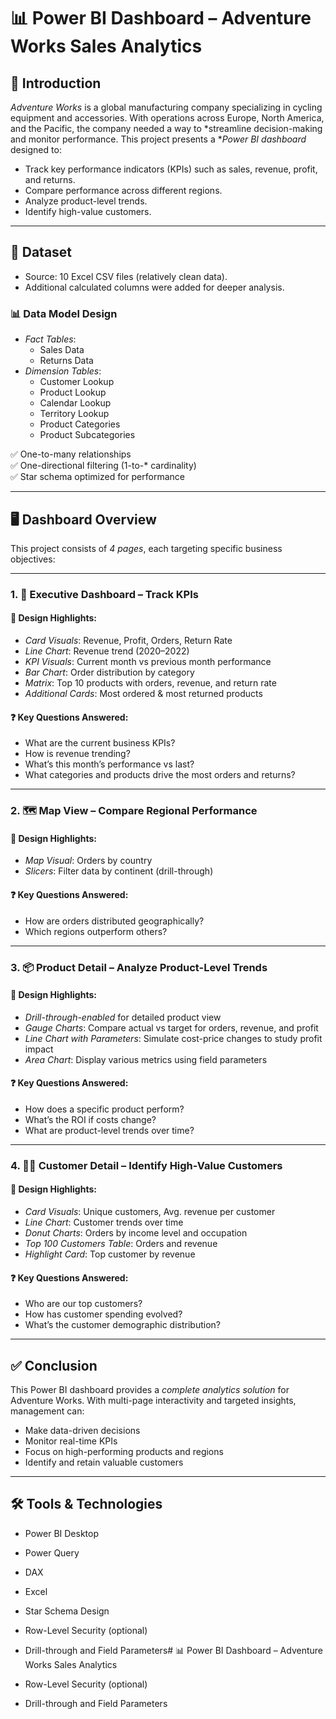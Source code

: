 # 📊 Power BI Dashboard – Adventure Works Sales Analytics

## 🏢 Introduction

*Adventure Works* is a global manufacturing company specializing in cycling equipment and accessories. With operations across Europe, North America, and the Pacific, the company needed a way to *streamline decision-making and monitor performance. This project presents a **Power BI dashboard* designed to:

- Track key performance indicators (KPIs) such as sales, revenue, profit, and returns.
- Compare performance across different regions.
- Analyze product-level trends.
- Identify high-value customers.

---

## 📁 Dataset

- Source: 10 Excel CSV files (relatively clean data).
- Additional calculated columns were added for deeper analysis.

### 📊 Data Model Design

- *Fact Tables*:
  - Sales Data
  - Returns Data
- *Dimension Tables*:
  - Customer Lookup
  - Product Lookup
  - Calendar Lookup
  - Territory Lookup
  - Product Categories
  - Product Subcategories

✅ One-to-many relationships  
✅ One-directional filtering (1-to-* cardinality)  
✅ Star schema optimized for performance

---

## 🖥️ Dashboard Overview

This project consists of *4 pages*, each targeting specific business objectives:

---

### 1. 📌 Executive Dashboard – Track KPIs

#### 🔧 Design Highlights:
- *Card Visuals*: Revenue, Profit, Orders, Return Rate
- *Line Chart*: Revenue trend (2020–2022)
- *KPI Visuals*: Current month vs previous month performance
- *Bar Chart*: Order distribution by category
- *Matrix*: Top 10 products with orders, revenue, and return rate
- *Additional Cards*: Most ordered & most returned products

#### ❓ Key Questions Answered:
- What are the current business KPIs?
- How is revenue trending?
- What’s this month’s performance vs last?
- What categories and products drive the most orders and returns?

---

### 2. 🗺️ Map View – Compare Regional Performance

#### 🔧 Design Highlights:
- *Map Visual*: Orders by country
- *Slicers*: Filter data by continent (drill-through)

#### ❓ Key Questions Answered:
- How are orders distributed geographically?
- Which regions outperform others?

---

### 3. 📦 Product Detail – Analyze Product-Level Trends

#### 🔧 Design Highlights:
- *Drill-through-enabled* for detailed product view
- *Gauge Charts*: Compare actual vs target for orders, revenue, and profit
- *Line Chart with Parameters*: Simulate cost-price changes to study profit impact
- *Area Chart*: Display various metrics using field parameters

#### ❓ Key Questions Answered:
- How does a specific product perform?
- What’s the ROI if costs change?
- What are product-level trends over time?

---

### 4. 🧑‍💼 Customer Detail – Identify High-Value Customers

#### 🔧 Design Highlights:
- *Card Visuals*: Unique customers, Avg. revenue per customer
- *Line Chart*: Customer trends over time
- *Donut Charts*: Orders by income level and occupation
- *Top 100 Customers Table*: Orders and revenue
- *Highlight Card*: Top customer by revenue

#### ❓ Key Questions Answered:
- Who are our top customers?
- How has customer spending evolved?
- What’s the customer demographic distribution?

---

## ✅ Conclusion

This Power BI dashboard provides a *complete analytics solution* for Adventure Works. With multi-page interactivity and targeted insights, management can:

- Make data-driven decisions
- Monitor real-time KPIs
- Focus on high-performing products and regions
- Identify and retain valuable customers

---

## 🛠️ Tools & Technologies

- Power BI Desktop
- Power Query
- DAX
- Excel
- Star Schema Design
- Row-Level Security (optional)
- Drill-through and Field Parameters# 📊 Power BI Dashboard – Adventure Works Sales Analytics



- Row-Level Security (optional)
- Drill-through and Field Parameters
